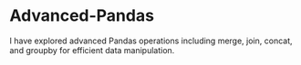 # Advanced-Pandas 
I have explored advanced Pandas operations including merge, join, concat, and groupby for efficient data manipulation.
